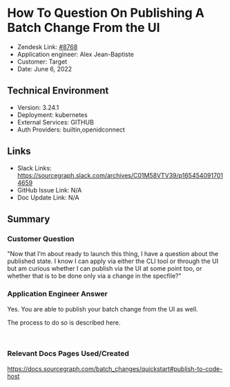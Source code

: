 ​
# How To Question On Publishing A Batch Change From the UI<!-- Ticket Title  Hint: include keywords to make it searchable -->

- Zendesk Link: [#8768](https://sourcegraph.zendesk.com/agent/tickets/8768)
- Application engineer: Alex Jean-Baptiste
- Customer: Target <!-- Redact if this contains personally identifying information -->
- Date: June 6, 2022

<!-- Data populated from integration, speak to Ben Gordon or Michael Bali if not working -->
<!-- During Internal team trial, fill missing data manually (we are waiting for all data to sync) -->

## Technical Environment
- Version: 3.24.1​
- Deployment: kubernetes
- External Services: GITHUB
- Auth Providers: builtin,openidconnect


## Links
<!-- Data for application engineer manual entry -->
- Slack Links: https://sourcegraph.slack.com/archives/C01M58VTV39/p1654540917014659
- GitHub Issue Link: N/A
- Doc Update Link: N/A

## Summary
### Customer Question

"Now that I’m about ready to launch this thing, I have a question about the published state. I know I can apply via either the CLI tool or through the UI but am curious whether I can publish via the UI at some point too, or whether that is to be done only via a change in the specfile?"
​
### Application Engineer Answer
​Yes. You are able to publish your batch change from the UI as well.

The process to do so is described here. 
​

​
### Relevant Docs Pages Used/Created
https://docs.sourcegraph.com/batch_changes/quickstart#publish-to-code-host

<!-- Once complete, upload a copy to https://github.com/sourcegraph/support-tools-internal/tree/main/resolved-tickets as a .md file -->
<!-- Name the file 8768.md -->
